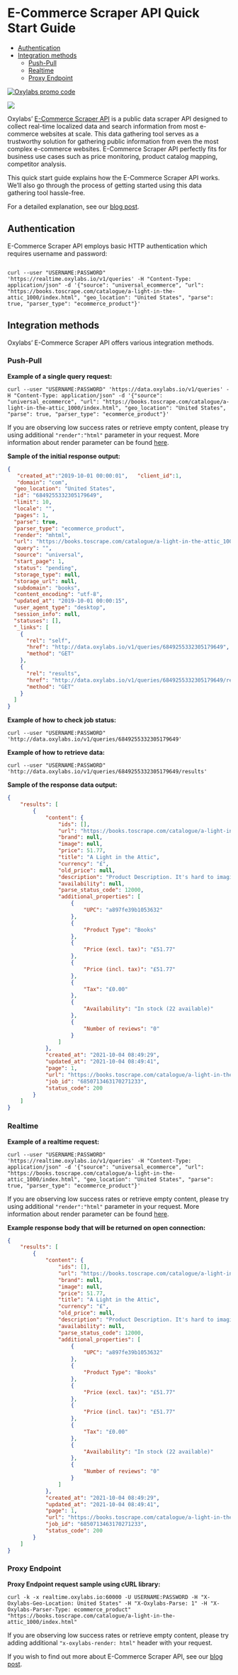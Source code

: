 # E-Commerce Scraper API Quick Start Guide

- [Authentication](#authentication)
- [Integration methods](#integration-methods)
  - [Push-Pull](#push-pull)
  - [Realtime](#realtime)
  - [Proxy Endpoint](#proxy-endpoint)

[![Oxylabs promo code](https://user-images.githubusercontent.com/129506779/250792357-8289e25e-9c36-4dc0-a5e2-2706db797bb5.png)](https://oxylabs.go2cloud.org/aff_c?offer_id=7&aff_id=877&url_id=112)

[![](https://dcbadge.vercel.app/api/server/eWsVUJrnG5)](https://discord.gg/GbxmdGhZjq)


Oxylabs’ [E-Commerce Scraper API](https://oxy.yt/PrOG) is a public data scraper API designed to collect real-time localized data and search information from most e-commerce websites at scale. This data gathering tool serves as a trustworthy solution for gathering public information from even the most complex e-commerce websites. E-Commerce Scraper API perfectly fits for business use cases such as price monitoring, product catalog mapping, competitor analysis. 

This quick start guide explains how the E-Commerce Scraper API works. We’ll also go through the process of getting started using this data gathering tool hassle-free.

For a detailed explanation, see our [blog post](https://oxy.yt/crIT).

## Authentication

E-Commerce Scraper API employs basic HTTP authentication which requires username and password:

```shell

curl --user "USERNAME:PASSWORD" 'https://realtime.oxylabs.io/v1/queries' -H "Content-Type: application/json" -d '{"source": "universal_ecommerce", "url": "https://books.toscrape.com/catalogue/a-light-in-the-attic_1000/index.html", "geo_location": "United States", "parse": true, "parser_type": "ecommerce_product"}'

```

## Integration methods

Oxylabs’ E-Commerce Scraper API offers various integration methods.

### Push-Pull

**Example of a single query request:**

```shell
curl --user "USERNAME:PASSWORD" 'https://data.oxylabs.io/v1/queries' -H "Content-Type: application/json" -d '{"source": "universal_ecommerce", "url": "https://books.toscrape.com/catalogue/a-light-in-the-attic_1000/index.html", "geo_location": "United States", "parse": true, "parser_type": "ecommerce_product"}'
```

If you are observing low success rates or retrieve empty content, please try using additional `"render":"html"` parameter in your request. More information about render parameter can be found [here](https://developers.oxylabs.io/scraper-apis/getting-started/api-reference/global-parameter-values#render).

**Sample of the initial response output:**

```json
{  
   "created_at":"2019-10-01 00:00:01",   "client_id":1,
   "domain": "com",
  "geo_location": "United States",
  "id": "6849255332305179649",
  "limit": 10,
  "locale": "",
  "pages": 1,
  "parse": true,
  "parser_type": "ecommerce_product",
  "render": "mhtml",
  "url": "https://books.toscrape.com/catalogue/a-light-in-the-attic_1000/index.html",
  "query": "",
  "source": "universal",
  "start_page": 1,
  "status": "pending",
  "storage_type": null,
  "storage_url": null,
  "subdomain": "books",
  "content_encoding": "utf-8",
  "updated_at": "2019-10-01 00:00:15",
  "user_agent_type": "desktop",
  "session_info": null,
  "statuses": [],
  "_links": [
    {
      "rel": "self",
      "href": "http://data.oxylabs.io/v1/queries/6849255332305179649",
      "method": "GET"
    },
    {
      "rel": "results",
      "href": "http://data.oxylabs.io/v1/queries/6849255332305179649/results",
      "method": "GET"
    }
  ]
}
```

**Example of how to check job status:**

```shell
curl --user "USERNAME:PASSWORD" 'http://data.oxylabs.io/v1/queries/6849255332305179649'
```

**Example of how to retrieve data:**

```shell
curl --user "USERNAME:PASSWORD" 'http://data.oxylabs.io/v1/queries/6849255332305179649/results'
```

**Sample of the response data output:**

```json
{
    "results": [
        {
            "content": {
                "ids": [],
                "url": "https://books.toscrape.com/catalogue/a-light-in-the-attic_1000/index.html",
                "brand": null,
                "image": null,
                "price": 51.77,
                "title": "A Light in the Attic",
                "currency": "£",
                "old_price": null,
                "description": "Product Description. It's hard to imagine a world without A Light in the Attic. This now-classic collection of poetry and drawings from Shel Silverstein celebrates its 20th anniversary with this special edition. Silverstein's humorous and creative verse can amuse the dowdiest of readers. Lemon-faced adults and fidgety kids sit still and read these rhythmic words and laugh and smile and love th It's hard to imagine a world without A Light in the Attic. This now-classic collection of poetry and drawings from Shel Silverstein celebrates its 20th anniversary with this special edition. Silverstein's humorous and creative verse can amuse the dowdiest of readers. Lemon-faced adults and fidgety kids sit still and read these rhythmic words and laugh and smile and love that Silverstein. Need proof of his genius? RockabyeRockabye baby, in the treetopDon't you know a treetopIs no safe place to rock?And who put you up there,And your cradle, too?Baby, I think someone down here'sGot it in for you. Shel, you never sounded so good. ...more. Product Information.",
                "availability": null,
                "parse_status_code": 12000,
                "additional_properties": [
                    {
                        "UPC": "a897fe39b1053632"
                    },
                    {
                        "Product Type": "Books"
                    },
                    {
                        "Price (excl. tax)": "£51.77"
                    },
                    {
                        "Price (incl. tax)": "£51.77"
                    },
                    {
                        "Tax": "£0.00"
                    },
                    {
                        "Availability": "In stock (22 available)"
                    },
                    {
                        "Number of reviews": "0"
                    }
                ]
            },
            "created_at": "2021-10-04 08:49:29",
            "updated_at": "2021-10-04 08:49:41",
            "page": 1,
            "url": "https://books.toscrape.com/catalogue/a-light-in-the-attic_1000/index.html",
            "job_id": "6850713463170271233",
            "status_code": 200
        }
    ]
}
```

### Realtime

**Example of a realtime request:**

```shell
curl --user "USERNAME:PASSWORD" 'https://realtime.oxylabs.io/v1/queries' -H "Content-Type: application/json" -d '{"source": "universal_ecommerce", "url": "https://books.toscrape.com/catalogue/a-light-in-the-attic_1000/index.html", "geo_location": "United States", "parse": true, "parser_type": "ecommerce_product"}'
```

If you are observing low success rates or retrieve empty content, please try using additional `"render":"html"` parameter in your request. More information about render parameter can be found [here](https://developers.oxylabs.io/scraper-apis/getting-started/api-reference/global-parameter-values#render).

**Example response body that will be returned on open connection:**

```json
{
    "results": [
        {
            "content": {
                "ids": [],
                "url": "https://books.toscrape.com/catalogue/a-light-in-the-attic_1000/index.html",
                "brand": null,
                "image": null,
                "price": 51.77,
                "title": "A Light in the Attic",
                "currency": "£",
                "old_price": null,
                "description": "Product Description. It's hard to imagine a world without A Light in the Attic. This now-classic collection of poetry and drawings from Shel Silverstein celebrates its 20th anniversary with this special edition. Silverstein's humorous and creative verse can amuse the dowdiest of readers. Lemon-faced adults and fidgety kids sit still and read these rhythmic words and laugh and smile and love th It's hard to imagine a world without A Light in the Attic. This now-classic collection of poetry and drawings from Shel Silverstein celebrates its 20th anniversary with this special edition. Silverstein's humorous and creative verse can amuse the dowdiest of readers. Lemon-faced adults and fidgety kids sit still and read these rhythmic words and laugh and smile and love that Silverstein. Need proof of his genius? RockabyeRockabye baby, in the treetopDon't you know a treetopIs no safe place to rock?And who put you up there,And your cradle, too?Baby, I think someone down here'sGot it in for you. Shel, you never sounded so good. ...more. Product Information.",
                "availability": null,
                "parse_status_code": 12000,
                "additional_properties": [
                    {
                        "UPC": "a897fe39b1053632"
                    },
                    {
                        "Product Type": "Books"
                    },
                    {
                        "Price (excl. tax)": "£51.77"
                    },
                    {
                        "Price (incl. tax)": "£51.77"
                    },
                    {
                        "Tax": "£0.00"
                    },
                    {
                        "Availability": "In stock (22 available)"
                    },
                    {
                        "Number of reviews": "0"
                    }
                ]
            },
            "created_at": "2021-10-04 08:49:29",
            "updated_at": "2021-10-04 08:49:41",
            "page": 1,
            "url": "https://books.toscrape.com/catalogue/a-light-in-the-attic_1000/index.html",
            "job_id": "6850713463170271233",
            "status_code": 200
        }
    ]
}
```

### Proxy Endpoint

**Proxy Endpoint request sample using cURL library:**

```shell
curl -k -x realtime.oxylabs.io:60000 -U USERNAME:PASSWORD -H "X-Oxylabs-Geo-Location: United States" -H "X-Oxylabs-Parse: 1" -H "X-Oxylabs-Parser-Type: ecommerce_product" "https://books.toscrape.com/catalogue/a-light-in-the-attic_1000/index.html"
```

If you are observing low success rates or retrieve empty content, please try adding additional `"x-oxylabs-render: html"` header with your request.

If you wish to find out more about E-Commerce Scraper API, see our [blog post](https://oxy.yt/crIT).
